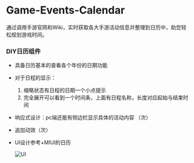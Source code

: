 # Game-Events-Calendar
通过调用手游官网和Wiki，实时获取各大手游活动信息并整理到日历中，助您轻松规划游戏时间。

### DIY日历组件

- 具备日历基本的查看各个年份的日期功能

- 对于日程的显示：

  1. 缩略状态有日程的日期一个小点提示
  2. 完全展开可以看到一个时间条，上面有日程名称，长度对应起始与结束时间

- 响应式设计：pc端还能有侧边栏显示具体的活动内容 （次）

- 追加动效（次）

- UI设计参考+MIUI的日历

  ![UI](http://dns.huagecloud.top:8097/api/files/1689263227023.png)

